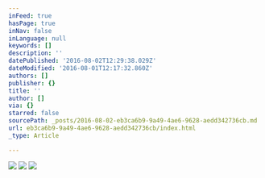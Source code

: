 ```yaml
---
inFeed: true
hasPage: true
inNav: false
inLanguage: null
keywords: []
description: ''
datePublished: '2016-08-02T12:29:38.029Z'
dateModified: '2016-08-01T12:17:32.860Z'
authors: []
publisher: {}
title: ''
author: []
via: {}
starred: false
sourcePath: _posts/2016-08-02-eb3ca6b9-9a49-4ae6-9628-aedd342736cb.md
url: eb3ca6b9-9a49-4ae6-9628-aedd342736cb/index.html
_type: Article

---
```

![](https://the-grid-user-content.s3-us-west-2.amazonaws.com/718fc404-12bb-4516-82da-31c985d61fb6.jpg)
![](https://the-grid-user-content.s3-us-west-2.amazonaws.com/432ed486-0523-44ff-96ad-3d3d97c7f611.jpg)
![](https://the-grid-user-content.s3-us-west-2.amazonaws.com/48bf69cb-4078-49d0-8ad6-9d6488861388.jpg)
